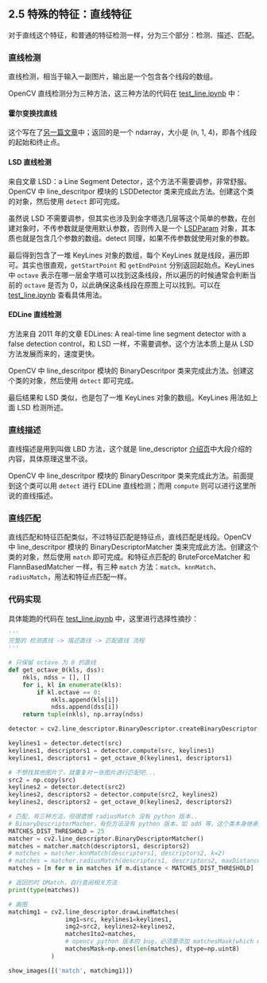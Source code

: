 ## 2.5 特殊的特征：直线特征

对于直线这个特征，和普通的特征检测一样，分为三个部分：检测、描述、匹配。

### 直线检测

直线检测，相当于输入一副图片，输出是一个包含各个线段的数组。

OpenCV 直线检测分为三种方法，这三种方法的代码在 [test_line.ipynb](../code/test_line.ipynb) 中：

#### 霍尔变换找直线

这个写在了[另一篇文章](./3.1.md)中；返回的是一个 ndarray，大小是 (n, 1, 4)，即各个线段的起始和终止点。

#### LSD 直线检测

来自文章 LSD：a Line Segment Detector，这个方法不需要调参，非常舒服。OpenCV 中 line_descritpor 模块的 LSDDetector 类来完成此方法。创建这个类的对象，然后使用 `detect` 即可完成。

虽然说 LSD 不需要调参，但其实也涉及到金字塔选几层等这个简单的参数，在创建对象时，不传参数就是使用默认参数，否则传入是一个 [LSDParam](https://docs.opencv.org/4.x/d6/d03/structcv_1_1line__descriptor_1_1LSDParam.html) 对象，其本质也就是包含几个参数的数组。detect 同理，如果不传参数就使用对象的参数。

最后得到包含了一堆 KeyLines 对象的数组，每个 KeyLines 就是线段，遍历即可。其实也很直观，`getStartPoint` 和 `getEndPoint` 分别返回起始点。KeyLines 中 `octave` 表示在哪一层金字塔可以找到这条线段，所以遍历的时候通常会判断当前的 `octave` 是否为 0，以此确保这条线段在原图上可以找到。可以在 [test_line.ipynb](../code/test_line.ipynb) 查看具体用法。

#### EDLine 直线检测

方法来自 2011 年的文章 EDLines: A real-time line segment detector with a false detection control，和 LSD 一样，不需要调参。这个方法本质上是从 LSD 方法发展而来的，速度更快。

OpenCV 中 line_descritpor 模块的 BinaryDescritpor 类来完成此方法。创建这个类的对象，然后使用 `detect` 即可完成。

最后结果和 LSD 类似，也是包了一堆 KeyLines 对象的数组。KeyLines 用法如上面 LSD 检测所述。

### 直线描述

直线描述是用到叫做 LBD 方法，这个就是 line_descriptor [介绍页](https://docs.opencv.org/4.x/dc/ddd/group__line__descriptor.html)中大段介绍的内容，具体原理这里不谈。

OpenCV 中 line_descritpor 模块的 BinaryDescritpor 类来完成此方法。前面提到这个类可以用 `detect` 进行 EDLine 直线检测；而用 `compute` 则可以进行这里所说的直线描述。

### 直线匹配

直线匹配和特征匹配类似，不过特征匹配是特征点，直线匹配是线段。OpenCV 中 line_descritpor 模块的 BinaryDescriptorMatcher 类来完成此方法。创建这个类的对象，然后使用 `match` 即可完成。和特征点匹配的 BruteForceMatcher 和 FlannBasedMatcher 一样，有三种 `match` 方法：`match`、`knnMatch`、`radiusMatch`，用法和特征点匹配一样。

### 代码实现

具体能跑的代码在 [test_line.ipynb](../code/test_line.ipynb) 中，这里进行选择性摘抄：

```python
'''
完整的 检测直线 -> 描述直线 -> 匹配直线 流程
'''

# 只保留 octave 为 0 的直线
def get_octave_0(kls, dss):
    nkls, ndss = [], []
    for i, kl in enumerate(kls):
        if kl.octave == 0:
            nkls.append(kls[i])
            ndss.append(dss[i])
    return tuple(nkls), np.array(ndss)

detector = cv2.line_descriptor.BinaryDescriptor.createBinaryDescriptor()

keylines1 = detector.detect(src)
keylines1, descriptors1 = detector.compute(src, keylines1)
keylines1, descriptors1 = get_octave_0(keylines1, descriptors1)

# 不想找其他图片了，就重复对一张图片进行匹配吧...
src2 = np.copy(src)
keylines2 = detector.detect(src2)
keylines2, descriptors2 = detector.compute(src2, keylines2)
keylines2, descriptors2 = get_octave_0(keylines2, descriptors2)

# 匹配，有三种方法，但很遗憾 radiusMatch 没有 python 版本..
# BinaryDescriptorMacher，有些方法没有 python 版本，如 add 等，这个类本身继承自 DescriptorMatcher，和之前点的匹配基本差不多
MATCHES_DIST_THRESHOLD = 25
matcher = cv2.line_descriptor.BinaryDescriptorMatcher()
matches = matcher.match(descriptors1, descriptors2)
# matches = matcher.knnMatch(descriptors1, descriptors2, k=2)
# matches = matcher.radiusMatch(descriptors1, descriptors2, maxDistance=25)
matches = [m for m in matches if m.distance < MATCHES_DIST_THRESHOLD]

# 返回的时 DMatch，自行查阅相关方法
print(type(matches)) 

# 画图
matchimg1 = cv2.line_descriptor.drawLineMatches(
                img1=src, keylines1=keylines1,
                img2=src2, keylines2=keylines2,
                matches1to2=matches,
                # opencv python 版本的 bug，必须要添加 matchesMask(which matches must be drawn)，否则报 Unkown C++ error
                matchesMask=np.ones(len(matches), dtype=np.uint8)
            )

show_images([('match', matchimg1)])
```
